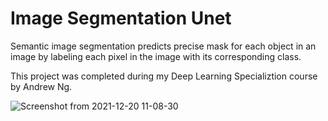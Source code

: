 # Image Segmentation Unet


Semantic image segmentation predicts precise mask for each object in an image by labeling each pixel in the image with its corresponding class. 

This project was completed during my Deep Learning Specializtion course by Andrew Ng.

![Screenshot from 2021-12-20 11-08-30](https://user-images.githubusercontent.com/77448406/146750348-d81eec17-8109-40e3-b97c-eeb116d08c6f.png)
